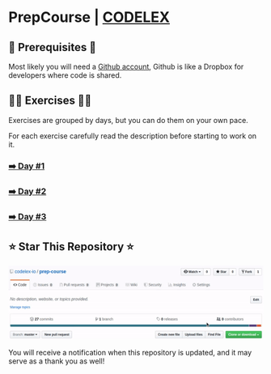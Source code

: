 # PrepCourse | [CODELEX](https://codelex.io)

## 🚨 Prerequisites 🚨

Most likely you will need a [Github account](https://github.com/join), Github is like a Dropbox for developers where code is shared.

## 👩‍💻 Exercises 👩‍💻

Exercises are grouped by days, but you can do them on your own pace.

For each exercise carefully read the description before starting to work on it.

### [➡️ Day #1](https://github.com/codelex-io/prep-course-day-one)

### [➡️ Day #2](https://github.com/codelex-io/prep-course-day-two)

### [➡️ Day #3](https://github.com/codelex-io/prep-course-day-three)

## ⭐ Star This Repository ⭐

![Star](./assets/star.gif)

You will receive a notification when this repository is updated, and it may serve as a thank you as well!
